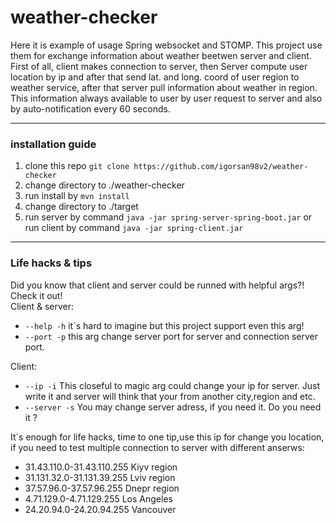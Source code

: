 # weather-checker


Here it is example of usage Spring websocket and STOMP. This project use them for exchange information about 
weather beetwen server and client. First of all, client makes connection to server, then Server compute user 
location by ip and after that send lat. and long. coord of user region to weather service, after that server 
pull information about weather in region. This information always available to user by user request to server
and also by auto-notification every 60 seconds.

<hr></hr>
<h3>installation guide</h3>
<ol>
  <li> 
    clone this repo <code>git clone https://github.com/igorsan98v2/weather-checker</code>
  </li>
  <li>change directory to ./weather-checker</li>
  <li>run install by <code>mvn install</code> </li>
  <li>change directory to ./target</li>
  <li>run server by command <code>java -jar spring-server-spring-boot.jar</code> 
      or run client by command <code>java -jar spring-client.jar </code>
  </li>
</ol>
<hr></hr>
<h3>Life hacks & tips</h3>
Did you know that client and server could be runned with helpful args?! Check it out!<br>
Client & server: 
<ul>
  <li><code>--help -h</code> it`s hard to imagine but this project support even this arg!</li>
  <li><code>--port -p</code> this arg change server port for server and connection server port.</li>
  
</ul>
Client:
<ul>
 <li><code>--ip -i</code> This closeful to magic arg could change your ip for server.
  Just write it and server will think that your from another city,region and etc. </li>
  <li><code>--server -s</code> You may change server adress, if you need it. Do you need it ?</li>
</ul>
It`s enough for life hacks, time to one tip,use this ip for change you location, if you need to test multiple connection to 
server with different anserws:
<ul>
  <li>31.43.110.0-31.43.110.255  Kiyv region</li>
  <li>31.131.32.0-31.131.39.255  Lviv region</li>
  <li>37.57.96.0-37.57.96.255  Dnepr region</li>
  <li>4.71.129.0-4.71.129.255 Los Angeles </li>
  <li>24.20.94.0-24.20.94.255 Vancouver</li>
</ul>
